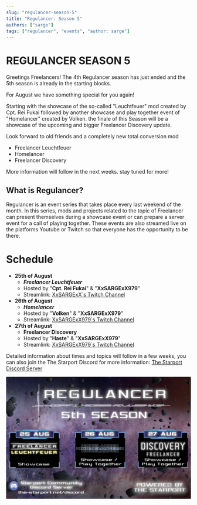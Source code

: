 ```yaml
---
slug: "regulancer-season-5"
title: "Regulancer: Season 5"
authors: ["sarge"]
tags: ["regulancer", "events", "author: sarge"]
---
```


# REGULANCER SEASON 5

Greetings Freelancers!
The 4th Regulancer season has just ended and the 5th season is already in the starting blocks.

For August we have something special for you again!

Starting with the showcase of the so-called "Leuchtfeuer" mod created by Cpt. Rei Fukai followed by another showcase and play together event of "Homelancer" created by Volken. the finale of this Season will be a showcase of the upcoming and bigger Freelancer Discovery update.
 
Look forward to old friends and a completely new total conversion mod

- Freelancer Leuchtfeuer
- Homelancer
- Freelancer Discovery

More information will follow in the next weeks. stay tuned for more!

## What is Regulancer?
  
Regulancer is an event series that takes place every last weekend of the month. In this series, mods and projects related to the topic of Freelancer can present themselves during a showcase event or can prepare a server event for a call of playing together. These events are also streamed live on the platforms Youtube or Twitch so that everyone has the opportunity to be there.

# Schedule

 - **25th of August**
	 - ***Freelancer Leuchtfeuer***
	 - Hosted by "**Cpt. Rei Fukai**" & "**XxSARGExX979**"
	 - Streamlink: [XxSARGExX´s Twitch Channel](https://www.twitch.tv/dedarkstar)
 - **26th of August**
	 - ***Homelancer***
	 - Hosted by "**Volken**" & "**XxSARGExX979**"
	 - Streamlink: [XxSARGExX979´s Twitch Channel](https://www.twitch.tv/dedarkstar)
 - **27th of August**
	 - **Freelancer Discovery** 
	 - Hosted by "**Haste**" &  "**XxSARGExX979**"
	 - Streamlink: [XxSARGExX979´s Twitch Channel](https://www.twitch.tv/dedarkstar)

Detailed information about times and topics will follow in a few weeks, you can also join the The Starport Discord for more information:  [The Starport Discord Server](https://discord.com/invite/c6wtsBk)

![The Regulancer flyer, showing dates for each event that is taking place as part of the series.](./regulancer_s5_flyer.png)